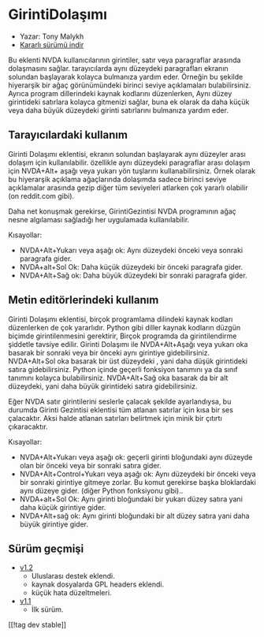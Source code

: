 # GirintiDolaşımı #

* Yazar: Tony Malykh
* [Kararlı sürümü indir][1]

Bu eklenti NVDA kullanıcılarının girintiler, satır veya paragraflar arasında
dolaşmasını sağlar.  tarayıcılarda aynı düzeydeki paragrafları ekranın
solundan başlayarak kolayca bulmanıza yardım eder. Örneğin bu şekilde
hiyerarşik bir ağaç görünümündeki birinci seviye açıklamaları
bulabilirsiniz. Ayrıca program dillerindeki kaynak kodlarını düzenlerken,
Aynı düzey girintideki satırlara kolayca gitmenizi sağlar, buna ek olarak da
daha küçük veya daha büyük düzeydeki girinti satırlarını bulmanıza yardım
eder.

## Tarayıcılardaki kullanım
Girinti Dolaşımı eklentisi, ekranın solundan başlayarak aynı düzeyler arası
dolaşım için kullanılabilir. özellikle aynı düzeydeki paragraflar arası
dolaşım için NVDA+Alt+ aşağı veya yukarı yön tuşlarını kullanabilirsiniz.
Örnek olarak bu hiyerarşik açıklama ağaçlarında dolaşımda sadece birinci
seviye açıklamalar arasında gezip diğer tüm seviyeleri atlarken çok yararlı
olabilir (on reddit.com gibi).

Daha net konuşmak gerekirse, GirintiGezintisi NVDA programının ağaç nesne
algılaması sağladığı her uygulamada kullanılabilir.

Kısayollar:

* NVDA+Alt+Yukarı veya aşağı ok: Aynı düzeydeki önceki veya sonraki
  paragrafa gider.
* NVDA+alt+Sol Ok: Daha küçük düzeydeki bir önceki paragrafa gider.
* NVDA+Alt+Sağ ok: Daha büyük düzeydeki bir sonraki paragrafa gider.

## Metin editörlerindeki kullanım
Girinti Dolaşımı eklentisi, birçok programlama dilindeki kaynak kodları
düzenlerken de çok yararlıdır.  Python gibi diller kaynak kodların düzgün
biçimde girintilenmesini gerektirir,  Birçok programda da girintilendirme
şiddetle tavsiye edilir. Girinti Dolaşımı ile NVDA+Alt+Aşağı veya yukarı oka
basarak bir sonraki veya bir önceki aynı girintiye
gidebilirsiniz. NVDA+Alt+Sol oka  basarak bir üst düzeydeki , yani daha
düşük girintideki satıra gidebilirsiniz.  Python içinde geçerli fonksiyon
tanımını ya da sınıf tanımını kolayca bulabilirsiniz.  NVDA+Alt+Sağ oka
basarak da bir alt düzeydeki, yani daha büyük girintideki satıra
gidebilirsiniz.

Eğer NVDA satır girintilerini seslerle çalacak şekilde ayarlandıysa, bu
durumda Girinti Gezintisi eklentisi tüm atlanan satırlar için kısa bir ses
çalacaktır.  Aksi halde atlanan satırları belirtmek için minik bir çıtırtı
çıkaracaktır.

Kısayollar:

* NVDA+Alt+Yukarı veya  aşağı ok: geçerli girinti bloğundaki aynı düzeyde
  olan bir önceki veya bir sonraki satıra gider.
* NVDA+Alt+Control+Yukarı veya aşağı ok: Aynı düzeydeki bir önceki veya bir
  sonraki girintiye gitmeye zorlar. Bu komut gerekirse başka bloklardaki
  aynı düzeye gider. (diğer Python fonksiyonu gibi)..
* NVDA+alt+Sol Ok: Aynı girinti bloğundaki bir yukarı düzey satıra yani daha
  küçük girintiye gider.
* NVDA+Alt+sağ ok: Aynı girinti bloğundaki bir alt düzey satıra yani daha
  büyük girintiye gider.

## Sürüm geçmişi
* [v1.2](https://github.com/mltony/nvda-indent-nav/raw/master/releases/IndentNav-1.2.nvda-addon)
  * Uluslarası destek eklendi.
  * kaynak dosyalarda GPL headers eklendi.
  * küçük hata düzeltmeleri.
* [v1.1](https://github.com/mltony/nvda-indent-nav/raw/master/releases/IndentNav-1.1.nvda-addon)
  * İlk sürüm.

[[!tag dev stable]]

[1]: https://www.nvaccess.org/addonStore/legacy?file=indentnav
